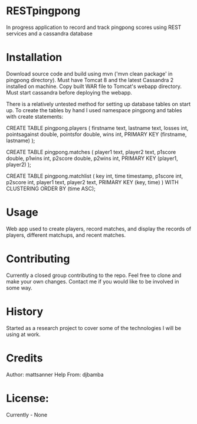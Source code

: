 # RESTpingpong
In progress application to record and track pingpong scores using REST services and a cassandra database

# Installation

Download source code and build using mvn ('mvn clean package' in pingpong directory).
Must have Tomcat 8 and the latest Cassandra 2 installed on machine.
Copy built WAR file to Tomcat's webapp directory.
Must start cassandra before deploying the webapp.

There is a relatively untested method for setting up database tables on start up.
To create the tables by hand I used namespace pingpong and tables with create statements:

CREATE TABLE pingpong.players (
    firstname text,
    lastname text,
    losses int,
    pointsagainst double,
    pointsfor double,
    wins int,
    PRIMARY KEY (firstname, lastname)
);

CREATE TABLE pingpong.matches (
    player1 text,
    player2 text,
    p1score double,
    p1wins int,
    p2score double,
    p2wins int,
    PRIMARY KEY (player1, player2)
);

CREATE TABLE pingpong.matchlist (
    key int,
    time timestamp,
    p1score int,
    p2score int,
    player1 text,
    player2 text,
    PRIMARY KEY (key, time)
) WITH CLUSTERING ORDER BY (time ASC);

# Usage

Web app used to create players, record matches, and display the records of players, different matchups, and recent matches.

# Contributing

Currently a closed group contributing to the repo. Feel free to clone and make your own changes.
Contact me if you would like to be involved in some way.

# History

Started as a research project to cover some of the technologies I will be using at work.

# Credits

Author: mattsanner
Help From: djbamba

# License:
Currently - None
